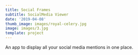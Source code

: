 ```yaml
---
title: Social Frames
subtitle: SocialMedia Viewer
date: '2019-04-08'
thumb_image: images/royal-celery.jpg
image: images/3.jpg
template: project
---
```

An app to display all your social media mentions in one place.